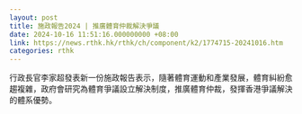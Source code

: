 ```yaml
---
layout: post
title: 施政報告2024 | 推廣體育仲裁解決爭議
date: 2024-10-16 11:51:16.000000000 +08:00
link: https://news.rthk.hk/rthk/ch/component/k2/1774715-20241016.htm
categories: rthk
---
```


行政長官李家超發表新一份施政報告表示，隨著體育運動和產業發展，體育糾紛愈趨複雜，政府會研究為體育爭議設立解決制度，推廣體育仲裁，發揮香港爭議解決的體系優勢。
